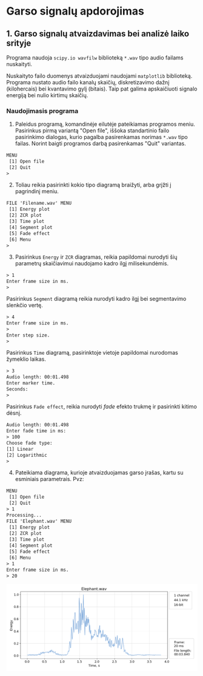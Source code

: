 # Garso signalų apdorojimas
## 1. Garso signalų atvaizdavimas bei analizė laiko srityje

Programa naudoja `scipy.io wavfilw` biblioteką `*.wav` tipo audio failams nuskaityti.  

Nuskaityto failo duomenys atvaizduojami naudojami `matplotlib` biblioteką. Programa nustato audio failo kanalų skaičių, diskretizavimo dažnį (kilohercais) bei kvantavimo gylį (bitais). Taip pat galima apskaičiuoti signalo energiją bei nulio kirtimų skaičių.

### Naudojimasis programa

1. Paleidus programą, komandinėje eilutėje pateikiamas programos meniu. Pasirinkus pirmą variantą "Open file", iššoka standartinio failo pasirinkimo dialogas, kurio pagalba pasirenkamas norimas `*.wav` tipo failas. Norint baigti programos darbą pasirenkamas "Quit" variantas.
```
MENU
 [1] Open file
 [2] Quit
> 
```
2. Toliau reikia pasirinkti kokio tipo diagramą braižyti, arba grįžti į pagrindinį meniu.
```
FILE 'Filename.wav' MENU
 [1] Energy plot
 [2] ZCR plot
 [3] Time plot
 [4] Segment plot
 [5] Fade effect
 [6] Menu
> 
```
3. Pasirinkus `Energy` ir `ZCR` diagramas, reikia papildomai nurodyti šių parametrų skaičiavimui naudojamo kadro ilgį milisekundėmis.
```
> 1
Enter frame size in ms.
> 
```
Pasirinkus `Segment` diagramą reikia nurodyti kadro ilgį bei segmentavimo slenkčio vertę.
```
> 4
Enter frame size in ms.
> 
Enter step size.
> 
```
Pasirinkus `Time` diagramą, pasirinktoje vietoje papildomai nurodomas žymeklio laikas.
```
> 3
Audio length: 00:01.498
Enter marker time.
Seconds:
> 
```
Pasirinkus `Fade effect`, reikia nurodyti *fade* efekto trukmę ir pasirinkti kitimo dėsnį.
```
Audio length: 00:01.498
Enter fade time in ms:
> 100
Choose fade type:
[1] Linear
[2] Logarithmic
>
```
4. Pateikiama diagrama, kurioje atvaizduojamas garso įrašas, kartu su esminiais parametrais. Pvz:
```
MENU
 [1] Open file
 [2] Quit
> 1
Processing...
FILE 'Elephant.wav' MENU
 [1] Energy plot
 [2] ZCR plot
 [3] Time plot
 [4] Segment plot
 [5] Fade effect
 [6] Menu
> 1
Enter frame size in ms.
> 20
```
![energy plot of Elephant.wav file](plots/elephant_energy_20.png)